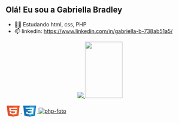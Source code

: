 ## Olá! Eu sou a Gabriella Bradley
- 🙇‍♀️ Estudando html, css, PHP
- 📫 linkedin: https://www.linkedin.com/in/gabriella-b-738ab51a5/

<div align="center">
  <a href="https://github.com/gabibradley">
  <img height="180em" src="https://github-readme-stats.vercel.app/api?username=gabibradley&show_icons=true&theme=dracula&include_all_commits=true&count_private=true"/>
  <img height="150em" width="100em" src="https://github-readme-stats.vercel.app/api/top-langs/?username=gabibradley&layout=compact&langs_count=7&theme=dracula"/>
</div>
   
  <br>
   <img align="center" alt="gabi-HTML" height="30" width="40" src="https://raw.githubusercontent.com/devicons/devicon/master/icons/html5/html5-original.svg">
   <img align="center" alt="gabi-CSS" height="30" width="40" src="https://raw.githubusercontent.com/devicons/devicon/master/icons/css3/css3-original.svg">
   <img align="center" alt="php-foto" height="30" width="45" src="https://cdn.jsdelivr.net/gh/devicons/devicon/icons/php/php-original.svg" />
  
  ##
  
